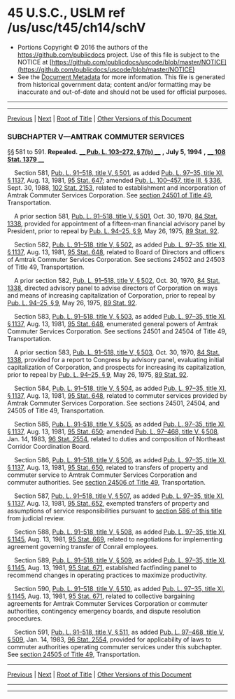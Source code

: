 ---
---

# 45 U.S.C., USLM ref /us/usc/t45/ch14/schV

* Portions Copyright © 2016 the authors of the https://github.com/publicdocs project.
  Use of this file is subject to the NOTICE at [https://github.com/publicdocs/uscode/blob/master/NOTICE](https://github.com/publicdocs/uscode/blob/master/NOTICE)
* See the [Document Metadata](././../../../../..//README.md) for more information.
  This file is generated from historical government data; content and/or formatting may be inaccurate and out-of-date and should not be used for official purposes.

----------
----------

[Previous](./../../../../..//us/usc/t45/ch14/schIV/m__us_usc_t45_s564.md) | [Next](./../../../../..//us/usc/t45/ch14/schVI/m__us_usc_t45_ch14_schVI.md) | [Root of Title](./../../../../../) | [Other Versions of this Document](https://publicdocs.github.io/go/links?ns=uslm&ref=%2Fus%2Fusc%2Ft45%2Fch14%2FschV)

### SUBCHAPTER V—AMTRAK COMMUTER SERVICES

§§ 581 to 591. __Repealed.__  __[__  __Pub. L. 103–272, § 7(b)__  __][/us/pl/103/272/s7/b]__  __,__  __July 5, 1994__  __,__  __[__  __108 Stat. 1379__  __][/us/stat/108/1379]__ 

    Section 581, [Pub. L. 91–518, title V, § 501][/us/pl/91/518/s501], as added [Pub. L. 97–35, title XI, § 1137][/us/pl/97/35/s1137], Aug. 13, 1981, [95 Stat. 647][/us/stat/95/647]; amended [Pub. L. 100–457, title III, § 336][/us/pl/100/457/s336], Sept. 30, 1988, [102 Stat. 2153][/us/stat/102/2153], related to establishment and incorporation of Amtrak Commuter Services Corporation. See [section 24501 of Title 49][/us/usc/t49/s24501], Transportation.

    A prior section 581, [Pub. L. 91–518, title V, § 501][/us/pl/91/518/s501], Oct. 30, 1970, [84 Stat. 1338][/us/stat/84/1338], provided for appointment of a fifteen-man financial advisory panel by President, prior to repeal by [Pub. L. 94–25, § 9][/us/pl/94/25/s9], May 26, 1975, [89 Stat. 92][/us/stat/89/92].

    Section 582, [Pub. L. 91–518, title V, § 502][/us/pl/91/518/s502], as added [Pub. L. 97–35, title XI, § 1137][/us/pl/97/35/s1137], Aug. 13, 1981, [95 Stat. 648][/us/stat/95/648], related to Board of Directors and officers of Amtrak Commuter Services Corporation. See sections 24502 and 24503 of Title 49, Transportation.

    A prior section 582, [Pub. L. 91–518, title V, § 502][/us/pl/91/518/s502], Oct. 30, 1970, [84 Stat. 1338][/us/stat/84/1338], directed advisory panel to advise directors of Corporation on ways and means of increasing capitalization of Corporation, prior to repeal by [Pub. L. 94–25, § 9][/us/pl/94/25/s9], May 26, 1975, [89 Stat. 92][/us/stat/89/92].

    Section 583, [Pub. L. 91–518, title V, § 503][/us/pl/91/518/s503], as added [Pub. L. 97–35, title XI, § 1137][/us/pl/97/35/s1137], Aug. 13, 1981, [95 Stat. 648][/us/stat/95/648], enumerated general powers of Amtrak Commuter Services Corporation. See sections 24501 and 24504 of Title 49, Transportation.

    A prior section 583, [Pub. L. 91–518, title V, § 503][/us/pl/91/518/s503], Oct. 30, 1970, [84 Stat. 1338][/us/stat/84/1338], provided for a report to Congress by advisory panel, evaluating initial capitalization of Corporation, and prospects for increasing its capitalization, prior to repeal by [Pub. L. 94–25, § 9][/us/pl/94/25/s9], May 26, 1975, [89 Stat. 92][/us/stat/89/92].

    Section 584, [Pub. L. 91–518, title V, § 504][/us/pl/91/518/s504], as added [Pub. L. 97–35, title XI, § 1137][/us/pl/97/35/s1137], Aug. 13, 1981, [95 Stat. 648][/us/stat/95/648], related to commuter services provided by Amtrak Commuter Services Corporation. See sections 24501, 24504, and 24505 of Title 49, Transportation.

    Section 585, [Pub. L. 91–518, title V, § 505][/us/pl/91/518/s505], as added [Pub. L. 97–35, title XI, § 1137][/us/pl/97/35/s1137], Aug. 13, 1981, [95 Stat. 650][/us/stat/95/650]; amended [Pub. L. 97–468, title V, § 508][/us/pl/97/468/s508], Jan. 14, 1983, [96 Stat. 2554][/us/stat/96/2554], related to duties and composition of Northeast Corridor Coordination Board.

    Section 586, [Pub. L. 91–518, title V, § 506][/us/pl/91/518/s506], as added [Pub. L. 97–35, title XI, § 1137][/us/pl/97/35/s1137], Aug. 13, 1981, [95 Stat. 650][/us/stat/95/650], related to transfers of property and commuter service to Amtrak Commuter Services Corporation and commuter authorities. See [section 24506 of Title 49][/us/usc/t49/s24506], Transportation.

    Section 587, [Pub. L. 91–518, title V, § 507][/us/pl/91/518/s507], as added [Pub. L. 97–35, title XI, § 1137][/us/pl/97/35/s1137], Aug. 13, 1981, [95 Stat. 652][/us/stat/95/652], exempted transfers of property and assumptions of service responsibilities pursuant to [section 586 of this title][/us/usc/t45/s586] from judicial review.

    Section 588, [Pub. L. 91–518, title V, § 508][/us/pl/91/518/s508], as added [Pub. L. 97–35, title XI, § 1145][/us/pl/97/35/s1145], Aug. 13, 1981, [95 Stat. 669][/us/stat/95/669], related to negotiations for implementing agreement governing transfer of Conrail employees.

    Section 589, [Pub. L. 91–518, title V, § 509][/us/pl/91/518/s509], as added [Pub. L. 97–35, title XI, § 1145][/us/pl/97/35/s1145], Aug. 13, 1981, [95 Stat. 671][/us/stat/95/671], established factfinding panel to recommend changes in operating practices to maximize productivity.

    Section 590, [Pub. L. 91–518, title V, § 510][/us/pl/91/518/s510], as added [Pub. L. 97–35, title XI, § 1145][/us/pl/97/35/s1145], Aug. 13, 1981, [95 Stat. 671][/us/stat/95/671], related to collective bargaining agreements for Amtrak Commuter Services Corporation or commuter authorities, contingency emergency boards, and dispute resolution procedures.

    Section 591, [Pub. L. 91–518, title V, § 511][/us/pl/91/518/s511], as added [Pub. L. 97–468, title V, § 509][/us/pl/97/468/s509], Jan. 14, 1983, [96 Stat. 2554][/us/stat/96/2554], provided for applicability of laws to commuter authorities operating commuter services under this subchapter. See [section 24505 of Title 49][/us/usc/t49/s24505], Transportation.

----------

[Previous](./../../../../..//us/usc/t45/ch14/schIV/m__us_usc_t45_s564.md) | [Next](./../../../../..//us/usc/t45/ch14/schVI/m__us_usc_t45_ch14_schVI.md) | [Root of Title](./../../../../../) | [Other Versions of this Document](https://publicdocs.github.io/go/links?ns=uslm&ref=%2Fus%2Fusc%2Ft45%2Fch14%2FschV)

----------
----------

[/us/pl/103/272/s7/b]: https://publicdocs.github.io/go/links?ns=uslm&ref=%2Fus%2Fpl%2F103%2F272%2Fs7%2Fb
[/us/stat/108/1379]: https://publicdocs.github.io/go/links?ns=uslm&ref=%2Fus%2Fstat%2F108%2F1379
[/us/pl/91/518/s501]: https://publicdocs.github.io/go/links?ns=uslm&ref=%2Fus%2Fpl%2F91%2F518%2Fs501
[/us/pl/97/35/s1137]: https://publicdocs.github.io/go/links?ns=uslm&ref=%2Fus%2Fpl%2F97%2F35%2Fs1137
[/us/stat/95/647]: https://publicdocs.github.io/go/links?ns=uslm&ref=%2Fus%2Fstat%2F95%2F647
[/us/pl/100/457/s336]: https://publicdocs.github.io/go/links?ns=uslm&ref=%2Fus%2Fpl%2F100%2F457%2Fs336
[/us/stat/102/2153]: https://publicdocs.github.io/go/links?ns=uslm&ref=%2Fus%2Fstat%2F102%2F2153
[/us/usc/t49/s24501]: https://publicdocs.github.io/go/links?ns=uslm&ref=%2Fus%2Fusc%2Ft49%2Fs24501
[/us/pl/91/518/s501]: https://publicdocs.github.io/go/links?ns=uslm&ref=%2Fus%2Fpl%2F91%2F518%2Fs501
[/us/stat/84/1338]: https://publicdocs.github.io/go/links?ns=uslm&ref=%2Fus%2Fstat%2F84%2F1338
[/us/pl/94/25/s9]: https://publicdocs.github.io/go/links?ns=uslm&ref=%2Fus%2Fpl%2F94%2F25%2Fs9
[/us/stat/89/92]: https://publicdocs.github.io/go/links?ns=uslm&ref=%2Fus%2Fstat%2F89%2F92
[/us/pl/91/518/s502]: https://publicdocs.github.io/go/links?ns=uslm&ref=%2Fus%2Fpl%2F91%2F518%2Fs502
[/us/pl/97/35/s1137]: https://publicdocs.github.io/go/links?ns=uslm&ref=%2Fus%2Fpl%2F97%2F35%2Fs1137
[/us/stat/95/648]: https://publicdocs.github.io/go/links?ns=uslm&ref=%2Fus%2Fstat%2F95%2F648
[/us/pl/91/518/s502]: https://publicdocs.github.io/go/links?ns=uslm&ref=%2Fus%2Fpl%2F91%2F518%2Fs502
[/us/stat/84/1338]: https://publicdocs.github.io/go/links?ns=uslm&ref=%2Fus%2Fstat%2F84%2F1338
[/us/pl/94/25/s9]: https://publicdocs.github.io/go/links?ns=uslm&ref=%2Fus%2Fpl%2F94%2F25%2Fs9
[/us/stat/89/92]: https://publicdocs.github.io/go/links?ns=uslm&ref=%2Fus%2Fstat%2F89%2F92
[/us/pl/91/518/s503]: https://publicdocs.github.io/go/links?ns=uslm&ref=%2Fus%2Fpl%2F91%2F518%2Fs503
[/us/pl/97/35/s1137]: https://publicdocs.github.io/go/links?ns=uslm&ref=%2Fus%2Fpl%2F97%2F35%2Fs1137
[/us/stat/95/648]: https://publicdocs.github.io/go/links?ns=uslm&ref=%2Fus%2Fstat%2F95%2F648
[/us/pl/91/518/s503]: https://publicdocs.github.io/go/links?ns=uslm&ref=%2Fus%2Fpl%2F91%2F518%2Fs503
[/us/stat/84/1338]: https://publicdocs.github.io/go/links?ns=uslm&ref=%2Fus%2Fstat%2F84%2F1338
[/us/pl/94/25/s9]: https://publicdocs.github.io/go/links?ns=uslm&ref=%2Fus%2Fpl%2F94%2F25%2Fs9
[/us/stat/89/92]: https://publicdocs.github.io/go/links?ns=uslm&ref=%2Fus%2Fstat%2F89%2F92
[/us/pl/91/518/s504]: https://publicdocs.github.io/go/links?ns=uslm&ref=%2Fus%2Fpl%2F91%2F518%2Fs504
[/us/pl/97/35/s1137]: https://publicdocs.github.io/go/links?ns=uslm&ref=%2Fus%2Fpl%2F97%2F35%2Fs1137
[/us/stat/95/648]: https://publicdocs.github.io/go/links?ns=uslm&ref=%2Fus%2Fstat%2F95%2F648
[/us/pl/91/518/s505]: https://publicdocs.github.io/go/links?ns=uslm&ref=%2Fus%2Fpl%2F91%2F518%2Fs505
[/us/pl/97/35/s1137]: https://publicdocs.github.io/go/links?ns=uslm&ref=%2Fus%2Fpl%2F97%2F35%2Fs1137
[/us/stat/95/650]: https://publicdocs.github.io/go/links?ns=uslm&ref=%2Fus%2Fstat%2F95%2F650
[/us/pl/97/468/s508]: https://publicdocs.github.io/go/links?ns=uslm&ref=%2Fus%2Fpl%2F97%2F468%2Fs508
[/us/stat/96/2554]: https://publicdocs.github.io/go/links?ns=uslm&ref=%2Fus%2Fstat%2F96%2F2554
[/us/pl/91/518/s506]: https://publicdocs.github.io/go/links?ns=uslm&ref=%2Fus%2Fpl%2F91%2F518%2Fs506
[/us/pl/97/35/s1137]: https://publicdocs.github.io/go/links?ns=uslm&ref=%2Fus%2Fpl%2F97%2F35%2Fs1137
[/us/stat/95/650]: https://publicdocs.github.io/go/links?ns=uslm&ref=%2Fus%2Fstat%2F95%2F650
[/us/usc/t49/s24506]: https://publicdocs.github.io/go/links?ns=uslm&ref=%2Fus%2Fusc%2Ft49%2Fs24506
[/us/pl/91/518/s507]: https://publicdocs.github.io/go/links?ns=uslm&ref=%2Fus%2Fpl%2F91%2F518%2Fs507
[/us/pl/97/35/s1137]: https://publicdocs.github.io/go/links?ns=uslm&ref=%2Fus%2Fpl%2F97%2F35%2Fs1137
[/us/stat/95/652]: https://publicdocs.github.io/go/links?ns=uslm&ref=%2Fus%2Fstat%2F95%2F652
[/us/usc/t45/s586]: https://publicdocs.github.io/go/links?ns=uslm&ref=%2Fus%2Fusc%2Ft45%2Fs586
[/us/pl/91/518/s508]: https://publicdocs.github.io/go/links?ns=uslm&ref=%2Fus%2Fpl%2F91%2F518%2Fs508
[/us/pl/97/35/s1145]: https://publicdocs.github.io/go/links?ns=uslm&ref=%2Fus%2Fpl%2F97%2F35%2Fs1145
[/us/stat/95/669]: https://publicdocs.github.io/go/links?ns=uslm&ref=%2Fus%2Fstat%2F95%2F669
[/us/pl/91/518/s509]: https://publicdocs.github.io/go/links?ns=uslm&ref=%2Fus%2Fpl%2F91%2F518%2Fs509
[/us/pl/97/35/s1145]: https://publicdocs.github.io/go/links?ns=uslm&ref=%2Fus%2Fpl%2F97%2F35%2Fs1145
[/us/stat/95/671]: https://publicdocs.github.io/go/links?ns=uslm&ref=%2Fus%2Fstat%2F95%2F671
[/us/pl/91/518/s510]: https://publicdocs.github.io/go/links?ns=uslm&ref=%2Fus%2Fpl%2F91%2F518%2Fs510
[/us/pl/97/35/s1145]: https://publicdocs.github.io/go/links?ns=uslm&ref=%2Fus%2Fpl%2F97%2F35%2Fs1145
[/us/stat/95/671]: https://publicdocs.github.io/go/links?ns=uslm&ref=%2Fus%2Fstat%2F95%2F671
[/us/pl/91/518/s511]: https://publicdocs.github.io/go/links?ns=uslm&ref=%2Fus%2Fpl%2F91%2F518%2Fs511
[/us/pl/97/468/s509]: https://publicdocs.github.io/go/links?ns=uslm&ref=%2Fus%2Fpl%2F97%2F468%2Fs509
[/us/stat/96/2554]: https://publicdocs.github.io/go/links?ns=uslm&ref=%2Fus%2Fstat%2F96%2F2554
[/us/usc/t49/s24505]: https://publicdocs.github.io/go/links?ns=uslm&ref=%2Fus%2Fusc%2Ft49%2Fs24505


